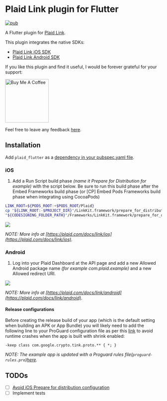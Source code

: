 # Plaid Link plugin for Flutter

[![pub](https://img.shields.io/pub/v/plaid_flutter.svg)](https://pub.dev/packages/plaid_flutter)

A Flutter plugin for [Plaid Link](https://github.com/plaid/link).

This plugin integrates the native SDKs:

- [Plaid Link iOS SDK](https://github.com/plaid/plaid-link-ios)
- [Plaid Link Android SDK](https://github.com/plaid/plaid-link-android)

If you like this plugin and find it useful, I would be forever grateful for your support:

<a href="https://www.buymeacoffee.com/jpereira" target="_blank"><img width="140" src="https://bmc-cdn.nyc3.digitaloceanspaces.com/BMC-button-images/custom_images/orange_img.png" alt="Buy Me A Coffee"></a>

Feel free to leave any feedback [here](https://github.com/jorgefspereira/plaid_flutter/issues).

## Installation

Add `plaid_flutter` as a [dependency in your pubspec.yaml file](https://flutter.io/platform-plugins/).

### iOS

1. Add a Run Script build phase *(name it Prepare for Distribution for example)* with the script below. Be sure to run this build phase after the Embed Frameworks build phase (or [CP] Embed Pods Frameworks build phase when integrating using CocoaPods)

``` sh
LINK_ROOT=${PODS_ROOT:+$PODS_ROOT/Plaid}
cp "${LINK_ROOT:-$PROJECT_DIR}"/LinkKit.framework/prepare_for_distribution.sh "${CODESIGNING_FOLDER_PATH}"/Frameworks/LinkKit.framework/prepare_for_distribution.sh
"${CODESIGNING_FOLDER_PATH}"/Frameworks/LinkKit.framework/prepare_for_distribution.sh
```

![](https://raw.githubusercontent.com/jorgefspereira/plaid_flutter/master/doc/images/edit_run_script_build_phase.jpg)

*NOTE: More info at [https://plaid.com/docs/link/ios](https://plaid.com/docs/link/ios).*

### Android

1. Log into your Plaid Dashboard at the API page and add a new Allowed Android package name *(for example com.plaid.example)* and a new Allowed redirect URI.

![](https://raw.githubusercontent.com/jorgefspereira/plaid_flutter/master/doc/images/register-app-id.png)
	
*NOTE: More info at [https://plaid.com/docs/link/android](https://plaid.com/docs/link/android).*

#### Release configurations

Before creating the release build of your app (which is the default setting when building an APK or App Bundle) you will likely need to add the following line to your ProGuard configuration file as per this [link](https://developer.android.com/studio/build/shrink-code#keep-code) to avoid runtime crashes when the app is built with shrink enabled:

```
-keep class com.google.crypto.tink.proto.** { *; }
```

*NOTE: The example app is updated with a Proguard rules file(`proguard-rules.pro`)[here](https://github.com/jorgefspereira/plaid_flutter/tree/master/example/android/app/proguard-rules.pro).*

## TODOs

- [ ] [Avoid iOS Prepare for distribution configuration](https://plaid.com/docs/link/ios/#prepare-distribution-script)
- [ ] Implement tests
